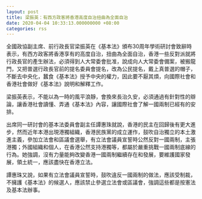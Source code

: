 ```yaml
---
layout: post
title: 梁振英：有西方政客將香港高度自治扭曲為全面自治
date: 2020-04-04 10:33:13.000000000 +08:00
categories: rss
---
```


全國政協副主席、前行政長官梁振英在《基本法》頒布30周年學術研討會致辭時表示，有西方政客將香港享有的高度自治，扭曲為全面自治，香港一些反對派就將行政長官的產生辦法，必須得到人大常委會批准，說成向人大常委會備案，被搬龍門，又把普選行政長官前的提名委員會提名，改為公民提名，戴上真普選的帽子，不斷去中央化，蠶食《基本法》授予中央的權力，因此要不厭其煩，向國際社會和香港社會做好《基本法》說明和解釋工作。

梁振英表示，不能以為一時的風平浪靜，會換來長治久安，必須通過有針對性的辯論，讓香港社會讀懂、弄通《基本法》內容，讓國際社會了解一國兩制已經有的安排。

出席同一研討會的基本法委員會副主任譚惠珠就說，香港的民主在回歸後有更大進步，然而近年本港出現港獨組織，香港民族黨的成立運作，鼓吹自治獨立的本土激進主義，參加立法會和區議會選舉，有立法會議員宣誓時公然反對一國兩制，主張港獨；外國組織和個人，在香港公然支持港獨等，都屬於嚴重挑戰一國兩制底線的行為。她強調，沒有力量能夠改變香港一國兩制繼續存在和發展，要維護國家發展，領土統一，應該盡快在香港立法。

譚惠珠又說，如果有立法會議員宣誓時，鼓吹違反一國兩制的做法，應該受制裁，不擁護《基本法》的候選人，應該禁止參選立法會或區議會，強調這些都是按憲法及基本法辦事。
